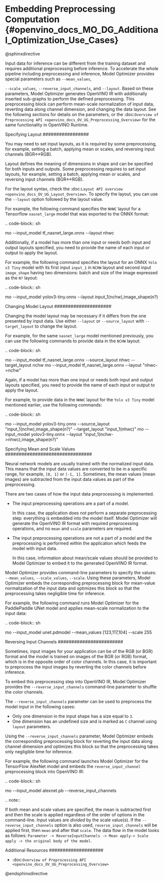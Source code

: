 # Embedding Preprocessing Computation {#openvino_docs_MO_DG_Additional_Optimization_Use_Cases}

@sphinxdirective

Input data for inference can be different from the training dataset and requires 
additional preprocessing before inference. To accelerate the whole pipeline including 
preprocessing and inference, Model Optimizer provides special parameters such as ``--mean_values``,

``--scale_values``, ``--reverse_input_channels``, and ``--layout``. Based on these 
parameters, Model Optimizer generates OpenVINO IR with additionally inserted sub-graphs 
to perform the defined preprocessing. This preprocessing block can perform mean-scale 
normalization of input data, reverting data along channel dimension, and changing 
the data layout. See the following sections for details on the parameters, or the 
:doc:`Overview of Preprocessing API <openvino_docs_OV_UG_Preprocessing_Overview>` 
for the same functionality in OpenVINO Runtime.

Specifying Layout
#################

You may need to set input layouts, as it is required by some preprocessing, for 
example, setting a batch, applying mean or scales, and reversing input channels (BGR<->RGB).

Layout defines the meaning of dimensions in shape and can be specified for both 
inputs and outputs. Some preprocessing requires to set input layouts, for example, 
setting a batch, applying mean or scales, and reversing input channels (BGR<->RGB).

For the layout syntax, check the :doc:`Layout API overview <openvino_docs_OV_UG_Layout_Overview>`.
To specify the layout, you can use the ``--layout`` option followed by the layout value. 

For example, the following command specifies the ``NHWC`` layout for a Tensorflow 
``nasnet_large`` model that was exported to the ONNX format:

.. code-block:: sh

   mo --input_model tf_nasnet_large.onnx --layout nhwc


Additionally, if a model has more than one input or needs both input and output 
layouts specified, you need to provide the name of each input or output to apply the layout.

For example, the following command specifies the layout for an ONNX ``Yolo v3 Tiny`` 
model with its first input ``input_1`` in ``NCHW`` layout and second input ``image_shape`` 
having two dimensions: batch and size of the image expressed as the ``N?`` layout:

.. code-block:: sh

   mo --input_model yolov3-tiny.onnx --layout input_1(nchw),image_shape(n?)


Changing Model Layout
#####################

Changing the model layout may be necessary if it differs from the one presented by input data. 
Use either ``--layout`` or ``--source_layout`` with ``--target_layout`` to change the layout.

For example, for the same ``nasnet_large`` model mentioned previously, you can use 
the following commands to provide data in the ``NCHW`` layout:

.. code-block:: sh

   mo --input_model tf_nasnet_large.onnx --source_layout nhwc --target_layout nchw
   mo --input_model tf_nasnet_large.onnx --layout "nhwc->nchw"


Again, if a model has more than one input or needs both input and output layouts 
specified, you need to provide the name of each input or output to apply the layout.

For example, to provide data in the ``NHWC`` layout for the `Yolo v3 Tiny` model 
mentioned earlier, use the following commands:

.. code-block:: sh

   mo --input_model yolov3-tiny.onnx --source_layout "input_1(nchw),image_shape(n?)" --target_layout "input_1(nhwc)"
   mo --input_model yolov3-tiny.onnx --layout "input_1(nchw->nhwc),image_shape(n?)"


Specifying Mean and Scale Values
################################

Neural network models are usually trained with the normalized input data. This 
means that the input data values are converted to be in a specific range, for example, 
``[0, 1]`` or ``[-1, 1]``. Sometimes, the mean values (mean images) are subtracted 
from the input data values as part of the preprocessing.

There are two cases of how the input data preprocessing is implemented.

* The input preprocessing operations are a part of a model.

  In this case, the application does not perform a separate preprocessing step: 
  everything is embedded into the model itself. Model Optimizer will generate the 
  OpenVINO IR format with required preprocessing operations, and no ``mean`` and 
  ``scale`` parameters are required.
* The input preprocessing operations are not a part of a model and the preprocessing 
  is performed within the application which feeds the model with input data.

  In this case, information about mean/scale values should be provided to Model 
  Optimizer to embed it to the generated OpenVINO IR format.

Model Optimizer provides command-line parameters to specify the values: ``--mean_values``, 
``--scale_values``, ``--scale``. Using these parameters, Model Optimizer embeds the 
corresponding preprocessing block for mean-value normalization of the input data 
and optimizes this block so that the preprocessing takes negligible time for inference.

For example, the following command runs Model Optimizer for the PaddlePaddle UNet 
model and applies mean-scale normalization to the input data:

.. code-block:: sh

   mo --input_model unet.pdmodel --mean_values [123,117,104] --scale 255


Reversing Input Channels
########################

Sometimes, input images for your application can be of the RGB (or BGR) format 
and the model is trained on images of the BGR (or RGB) format, which is in the 
opposite order of color channels. In this case, it is important to preprocess the 
input images by reverting the color channels before inference.

To embed this preprocessing step into OpenVINO IR, Model Optimizer provides the 
``--reverse_input_channels`` command-line parameter to shuffle the color channels.

The ``--reverse_input_channels`` parameter can be used to preprocess the model 
input in the following cases:

* Only one dimension in the input shape has a size equal to ``3``.
* One dimension has an undefined size and is marked as ``C`` channel using ``layout`` parameters.

Using the ``--reverse_input_channels`` parameter, Model Optimizer embeds the corresponding 
preprocessing block for reverting the input data along channel dimension and optimizes 
this block so that the preprocessing takes only negligible time for inference.

For example, the following command launches Model Optimizer for the TensorFlow AlexNet 
model and embeds the ``reverse_input_channel`` preprocessing block into OpenVINO IR:

.. code-block:: sh

   mo --input_model alexnet.pb --reverse_input_channels


.. note::

   If both mean and scale values are specified, the mean is subtracted first and 
   then the scale is applied regardless of the order of options in the command-line. 
   Input values are *divided* by the scale value(s). If the ``--reverse_input_channels`` 
   option is also used, ``reverse_input_channels`` will be applied first, then ``mean`` 
   and after that ``scale``. The data flow in the model looks as follows: 
   ``Parameter -> ReverseInputChannels -> Mean apply-> Scale apply -> the original body of the model``.

Additional Resources
####################

* :doc:`Overview of Preprocessing API <openvino_docs_OV_UG_Preprocessing_Overview>`

@endsphinxdirective

